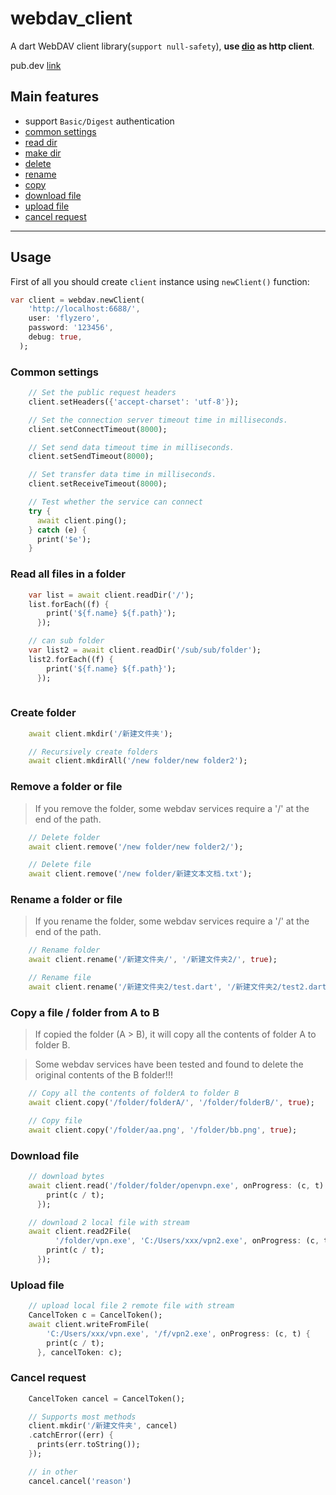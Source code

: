 # webdav_client

A dart WebDAV client library(`support null-safety`), **use [dio](https://github.com/flutterchina/dio) as http client**.

pub.dev [link](https://pub.dev/packages/webdav_client)

## Main features

* support ``Basic/Digest`` authentication
* [common settings](#common-settings)
* [read dir](#read-all-files-in-a-folder)
* [make dir](#create-folder)
* [delete](#remove-a-folder-or-file)
* [rename](#rename-a-folder-or-file)
* [copy](#copy-a-file-/-folder-from-A-to-B)
* [download file](#download-file)
* [upload file](#upload-file)
* [cancel request](#cancel-request)
---
## Usage

First of all you should create `client` instance using `newClient()` function:
```dart
var client = webdav.newClient(
    'http://localhost:6688/',
    user: 'flyzero',
    password: '123456',
    debug: true,
  );
```

### Common settings
```dart
    // Set the public request headers
    client.setHeaders({'accept-charset': 'utf-8'});

    // Set the connection server timeout time in milliseconds.
    client.setConnectTimeout(8000);

    // Set send data timeout time in milliseconds.
    client.setSendTimeout(8000);

    // Set transfer data time in milliseconds.
    client.setReceiveTimeout(8000);

    // Test whether the service can connect
    try {
      await client.ping();
    } catch (e) {
      print('$e');
    }
```

### Read all files in a folder
```dart
    var list = await client.readDir('/');
    list.forEach((f) {
        print('${f.name} ${f.path}');
      });

    // can sub folder
    var list2 = await client.readDir('/sub/sub/folder');
    list2.forEach((f) {
        print('${f.name} ${f.path}');
      });
    
```

### Create folder
```dart
    await client.mkdir('/新建文件夹');

    // Recursively create folders
    await client.mkdirAll('/new folder/new folder2');
```

### Remove a folder or file
> If you remove the folder, some webdav services require a '/' at the end of the path.
```dart
    // Delete folder
    await client.remove('/new folder/new folder2/');

    // Delete file
    await client.remove('/new folder/新建文本文档.txt');
```

### Rename a folder or file
> If you rename the folder, some webdav services require a '/' at the end of the path.
```dart
    // Rename folder
    await client.rename('/新建文件夹/', '/新建文件夹2/', true);

    // Rename file
    await client.rename('/新建文件夹2/test.dart', '/新建文件夹2/test2.dart', true);
```

### Copy a file / folder from A to B
> If copied the folder (A > B), it will copy all the contents of folder A to folder B.

> Some webdav services have been tested and found to delete the original contents of the B folder!!!
```dart
    // Copy all the contents of folderA to folder B
    await client.copy('/folder/folderA/', '/folder/folderB/', true);

    // Copy file
    await client.copy('/folder/aa.png', '/folder/bb.png', true);
```

### Download file
```dart
    // download bytes
    await client.read('/folder/folder/openvpn.exe', onProgress: (c, t) {
        print(c / t);
      });

    // download 2 local file with stream 
    await client.read2File(
          '/folder/vpn.exe', 'C:/Users/xxx/vpn2.exe', onProgress: (c, t) {
        print(c / t);
      });
```

### Upload file
```dart
    // upload local file 2 remote file with stream
    CancelToken c = CancelToken();
    await client.writeFromFile(
        'C:/Users/xxx/vpn.exe', '/f/vpn2.exe', onProgress: (c, t) {
        print(c / t);
      }, cancelToken: c);
```

### Cancel request
```dart
    CancelToken cancel = CancelToken();

    // Supports most methods
    client.mkdir('/新建文件夹', cancel)
    .catchError((err) {
      prints(err.toString());
    });

    // in other
    cancel.cancel('reason')
```
